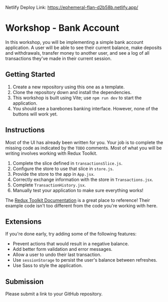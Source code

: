 Netlify Deploy Link: https://ephemeral-flan-d2b58b.netlify.app/

# Workshop - Bank Account

In this workshop, you will be implementing a simple bank account application. A user will be able to see their current balance, make deposits and withdrawals, transfer money to another user, and see a log of all transactions they've made in their current session.

## Getting Started

1. Create a new repository using this one as a template.
2. Clone the repository down and install the dependencies.
3. This workshop is built using Vite; use `npm run dev` to start the application.
4. You should see a barebones banking interface. However, none of the buttons will work yet.

## Instructions

Most of the UI has already been written for you. Your job is to complete the missing code as indicated by the `TODO` comments. Most of what you will be writing involves working with Redux Toolkit.

1. Complete the slice defined in `transactionsSlice.js`.
2. Configure the store to use that slice in `store.js`.
3. Provide the store to the app in `App.jsx`.
4. Correctly exchange information with the store in `Transactions.jsx`.
5. Complete `TransactionHistory.jsx`.
6. Manually test your application to make sure everything works!

The [Redux Toolkit Documentation](https://redux-toolkit.js.org/introduction/getting-started) is a great place to reference! Their example code isn't too different from the code you're working with here.

## Extensions

If you're done early, try adding some of the following features:

- Prevent actions that would result in a negative balance.
- Add better form validation and error messages.
- Allow a user to undo their last transaction.
- Use `sessionStorage` to persist the user's balance between refreshes.
- Use Sass to style the application.

## Submission

Please submit a link to your GitHub repository.
